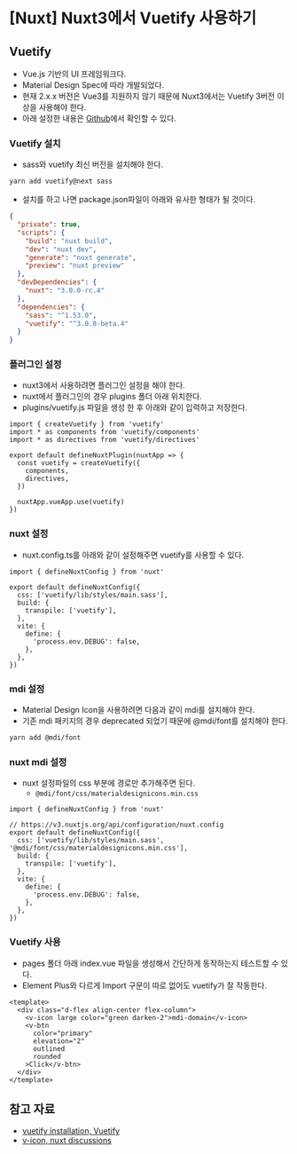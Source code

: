 # [Nuxt] Nuxt3에서 Vuetify 사용하기

## Vuetify

- Vue.js 기반의 UI 프레임워크다.
- Material Design Spec에 따라 개발되었다.
- 현재 2.x.x 버전은 Vue3를 지원하지 않기 때문에 Nuxt3에서는 Vuetify 3버전 이상을 사용해야 한다.
- 아래 설정한 내용은 [Github](https://github.com/greeng00se/nuxt3-vuetify-axios)에서 확인할 수 있다.

### Vuetify 설치

- sass와 vuetify 최신 버전을 설치해야 한다.

```bash
yarn add vuetify@next sass
```

- 설치를 하고 나면 package.json파일이 아래와 유사한 형태가 될 것이다.

```json
{
  "private": true,
  "scripts": {
    "build": "nuxt build",
    "dev": "nuxt dev",
    "generate": "nuxt generate",
    "preview": "nuxt preview"
  },
  "devDependencies": {
    "nuxt": "3.0.0-rc.4"
  },
  "dependencies": {
    "sass": "^1.53.0",
    "vuetify": "^3.0.0-beta.4"
  }
}
```

### 플러그인 설정

- nuxt3에서 사용하려면 플러그인 설정을 해야 한다.
- nuxt에서 플러그인의 경우 plugins 폴더 아래 위치한다.
- plugins/vuetify.js 파일을 생성 한 후 아래와 같이 입력하고 저장한다.

```tsx
import { createVuetify } from 'vuetify'
import * as components from 'vuetify/components'
import * as directives from 'vuetify/directives'

export default defineNuxtPlugin(nuxtApp => {
  const vuetify = createVuetify({
    components,
    directives,
  })

  nuxtApp.vueApp.use(vuetify)
})
```

### nuxt 설정

- nuxt.config.ts를 아래와 같이 설정해주면 vuetify를 사용할 수 있다.

```tsx
import { defineNuxtConfig } from 'nuxt'

export default defineNuxtConfig({
  css: ['vuetify/lib/styles/main.sass'],
  build: {
    transpile: ['vuetify'],
  },
  vite: {
    define: {
      'process.env.DEBUG': false,
    },
  },
})
```

### mdi 설정

- Material Design Icon을 사용하려면 다음과 같이 mdi를 설치해야 한다.
- 기존 mdi 패키지의 경우 deprecated 되었기 때문에 @mdi/font를 설치해야 한다.

```bash
yarn add @mdi/font
```

### nuxt mdi 설정

- nuxt 설정파일의 css 부분에 경로만 추가해주면 된다.
    - `@mdi/font/css/materialdesignicons.min.css`

```tsx
import { defineNuxtConfig } from 'nuxt'

// https://v3.nuxtjs.org/api/configuration/nuxt.config
export default defineNuxtConfig({
  css: ['vuetify/lib/styles/main.sass', '@mdi/font/css/materialdesignicons.min.css'],
  build: {
    transpile: ['vuetify'],
  },
  vite: {
    define: {
      'process.env.DEBUG': false,
    },
  },
})
```

### Vuetify 사용

- pages 폴더 아래 index.vue 파일을 생성해서 간단하게 동작하는지 테스트할 수 있다.
- Element Plus와 다르게 Import 구문이 따로 없어도 vuetify가 잘 작동한다.

```tsx
<template>
  <div class="d-flex align-center flex-column">
    <v-icon large color="green darken-2">mdi-domain</v-icon>
    <v-btn
      color="primary"
      elevation="2"
      outlined
      rounded
    >Click</v-btn>
  </div>
</template>
```

## 참고 자료

- [vuetify installation, Vuetify](https://next.vuetifyjs.com/en/getting-started/installation/)
- [v-icon, nuxt discussions](https://github.com/nuxt/framework/discussions/1183#discussioncomment-2682117)